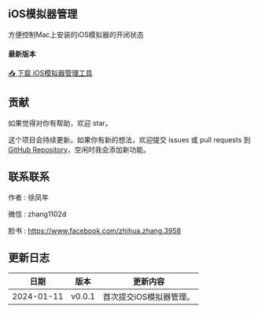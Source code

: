 ## iOS模拟器管理
方便控制Mac上安装的iOS模拟器的开闭状态

#### 最新版本
[📥 下载 iOS模拟器管理工具](https://github.com/ke112/iOSSimulatorManager/raw/refs/heads/main/assets/newVersion/iOS模拟器管理.zip)


## 贡献

如果觉得对你有帮助，欢迎 star。

这个项目会持续更新。如果你有新的想法，欢迎提交 issues 或 pull requests 到 [GitHub Repository](https://github.com/ke112/iOSSimulatorManager/)，空闲时我会添加新功能。


## 联系联系
作者 : 徐凤年

微信 : zhang1102d

脸书 : https://www.facebook.com/zhihua.zhang.3958

## 更新日志
| 日期       | 版本   | 更新内容                |
| ---------- | ------ | ----------------------- |
| 2024-01-11 | v0.0.1 | 首次提交iOS模拟器管理。 |
